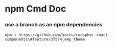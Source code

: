 # npm Cmd Doc

### use a branch as an npm dependencies
```npm i https://github.com/yoctu/redspher-react-components\#feature/37574_e4p_theme```
